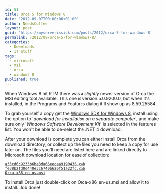 ```yaml
---
id: 51
title: Orca 5 for Windows 8
date: '2012-09-07T00:00:00+01:00'
author: NeedsCoffee
layout: post
guid: 'https://myserverissick.com/posts/2012/orca-5-for-windows-8'
permalink: /2012/09/orca-5-for-windows-8/
categories:
  - Downloads
  - IT Stuff
tags:
  - microsoft
  - msi
  - orca
  - windows 8
published: true
---
```


When Windows 8 hit RTM there was a *slightly* newer version of Orca the MSI editing tool available. This one is version 5.0.9200.0, but when it's installed, in the Programs and Features dialog it'll show up as 8.59.25584.

To grab yourself a copy get the [Windows SDK for Windows 8](https://msdn.microsoft.com/en-US/windows/desktop/hh852363), install using the option to '*download for installation on a separate computer*', and make sure only '*Windows Software Development Kit*' is selected in the features list. You won't be able to de-select the .NET 4 download.

After your download is complete you can either install Orca from the download directory, or collect up the files you need to keep a copy for use later on. The files you'll need are listed here and are linked directly to Microsoft download location for ease of collection:

[`a35cd6c9233b6ba3da66eecaa9190436.cab`](https://download.microsoft.com/download/F/1/3/F1300C9C-A120-4341-90DF-8A52509B23AC/standalonesdk/Installers/a35cd6c9233b6ba3da66eecaa9190436.cab)  
[`fe38b2fd0d440e3c6740b626f51a22fc.cab`](https://download.microsoft.com/download/F/1/3/F1300C9C-A120-4341-90DF-8A52509B23AC/standalonesdk/Installers/fe38b2fd0d440e3c6740b626f51a22fc.cab)  
[`Orca-x86_en-us.msi`](https://download.microsoft.com/download/F/1/3/F1300C9C-A120-4341-90DF-8A52509B23AC/standalonesdk/Installers/Orca-x86_en-us.msi)

To install Orca just double-click on Orca-x86_en-us.msi and allow it to install. Job done!
